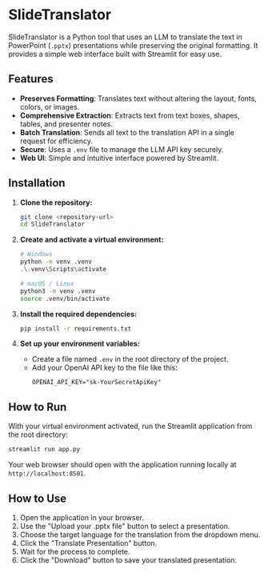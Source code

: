 # SlideTranslator

SlideTranslator is a Python tool that uses an LLM to translate the text in PowerPoint (`.pptx`) presentations while preserving the original formatting. It provides a simple web interface built with Streamlit for easy use.

## Features

-   **Preserves Formatting**: Translates text without altering the layout, fonts, colors, or images.
-   **Comprehensive Extraction**: Extracts text from text boxes, shapes, tables, and presenter notes.
-   **Batch Translation**: Sends all text to the translation API in a single request for efficiency.
-   **Secure**: Uses a `.env` file to manage the LLM API key securely.
-   **Web UI**: Simple and intuitive interface powered by Streamlit.

## Installation

1.  **Clone the repository:**
    ```bash
    git clone <repository-url>
    cd SlideTranslator
    ```

2.  **Create and activate a virtual environment:**
    ```bash
    # Windows
    python -m venv .venv
    .\.venv\Scripts\activate

    # macOS / Linux
    python3 -m venv .venv
    source .venv/bin/activate
    ```

3.  **Install the required dependencies:**
    ```bash
    pip install -r requirements.txt
    ```

4.  **Set up your environment variables:**
    -   Create a file named `.env` in the root directory of the project.
    -   Add your OpenAI API key to the file like this:
        ```
        OPENAI_API_KEY="sk-YourSecretApiKey"
        ```

## How to Run

With your virtual environment activated, run the Streamlit application from the root directory:

```bash
streamlit run app.py
```

Your web browser should open with the application running locally at `http://localhost:8501`.

## How to Use

1.  Open the application in your browser.
2.  Use the "Upload your .pptx file" button to select a presentation.
3.  Choose the target language for the translation from the dropdown menu.
4.  Click the "Translate Presentation" button.
5.  Wait for the process to complete.
6.  Click the "Download" button to save your translated presentation.
